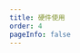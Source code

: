 ```yaml
---
title: 硬件使用
order: 4
pageInfo: false
---
```


<VidStack
  src="https://likeyou156156.online:9000/lky/VEX/VEX105_40W/video/40w完成版.webm"
/>
